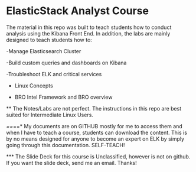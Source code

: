 # ElasticStack Analyst Course
The material in this repo was built to teach students how to conduct analysis using the Kibana Front End. In addition, the labs are mainly designed to teach students how to:

-Manage Elasticsearch Cluster

-Build custom queries and dashboards on Kibana

-Troubleshoot ELK and critical services

- Linux Concepts

- BRO Intel Framework and BRO overview

** The Notes/Labs are not perfect. The instructions in this repo are best suited for Intermediate Linux Users.

  *==*==* My documents are on GITHUB mostly for me to access them and when I have to teach a course, students can download the content. This is by no means designed for anyone to become an expert on ELK by simply going through this documentation. SELF-TEACH!

*** The Slide Deck for this course is Unclassified, however is not on github. If you want the slide deck, send me an email. Thanks!

